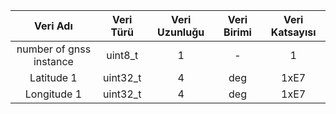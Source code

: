 |         Veri Adı        | Veri Türü | Veri Uzunluğu | Veri Birimi | Veri Katsayısı |
|:-----------------------:|:---------:|:-------------:|:-----------:|:--------------:|
| number of gnss instance |  uint8_t  |       1       |      -      |        1       |
| Latitude 1              |  uint32_t |       4       |     deg     |      1xE7      |
| Longitude 1             |  uint32_t |       4       |     deg     |      1xE7      |
